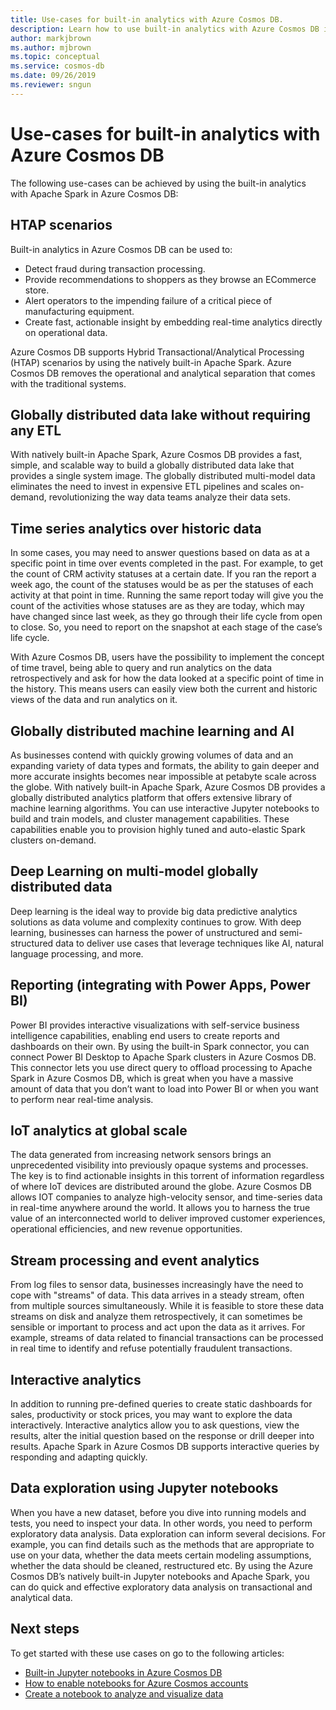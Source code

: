 ```yaml
---
title: Use-cases for built-in analytics with Azure Cosmos DB.
description: Learn how to use built-in analytics with Azure Cosmos DB in different use cases. 
author: markjbrown
ms.author: mjbrown
ms.topic: conceptual
ms.service: cosmos-db
ms.date: 09/26/2019
ms.reviewer: sngun
---
```


# Use-cases for built-in analytics with Azure Cosmos DB

The following use-cases can be achieved by using the built-in analytics with Apache Spark in Azure Cosmos DB:

## HTAP scenarios

Built-in analytics in Azure Cosmos DB can be used to:

* Detect fraud during transaction processing.
* Provide recommendations to shoppers as they browse an ECommerce store.
* Alert operators to the impending failure of a critical piece of manufacturing equipment.
* Create fast, actionable insight by embedding real-time analytics directly on operational data.

Azure Cosmos DB supports Hybrid Transactional/Analytical Processing (HTAP) scenarios by using the natively built-in Apache Spark. Azure Cosmos DB removes the operational and analytical separation that comes with the traditional systems.

## Globally distributed data lake without requiring any ETL

With natively built-in Apache Spark, Azure Cosmos DB provides a fast, simple, and scalable way to build a globally distributed data lake that provides a single system image. The globally distributed multi-model data eliminates the need to invest in expensive ETL pipelines and scales on-demand, revolutionizing the way data teams analyze their data sets.

## Time series analytics over historic data

In some cases, you may need to answer questions based on data as at a specific point in time over events completed in the past. For example, to get the count of CRM activity statuses at a certain date. If you ran the report a week ago, the count of the statuses would be as per the statuses of each activity at that point in time. Running the same report today will give you the count of the activities whose statuses are as they are today, which may have changed since last week, as they go through their life cycle from open to close. So, you need to report on the snapshot at each stage of the case’s life cycle.

With Azure Cosmos DB, users have the possibility to implement the concept of time travel, being able to query and run analytics on the data retrospectively and ask for how the data looked at a specific point of time in the history. This means users can easily view both the current and historic views of the data and run analytics on it.

## Globally distributed machine learning and AI

As businesses contend with quickly growing volumes of data and an expanding variety of data types and formats, the ability to gain deeper and more accurate insights becomes near impossible at petabyte scale across the globe. With natively built-in Apache Spark, Azure Cosmos DB provides a globally distributed analytics platform that offers extensive library of machine learning algorithms. You can use interactive Jupyter notebooks to build and train models, and cluster management capabilities. These capabilities enable you to provision highly tuned and auto-elastic Spark clusters on-demand.

## Deep Learning on multi-model globally distributed data

Deep learning is the ideal way to provide big data predictive analytics solutions as data volume and complexity continues to grow. With deep learning, businesses can harness the power of unstructured and semi-structured data to deliver use cases that leverage techniques like AI, natural language processing, and more.

## Reporting (integrating with Power Apps, Power BI)

Power BI provides interactive visualizations with self-service business intelligence capabilities, enabling end users to create reports and dashboards on their own. By using the built-in Spark connector, you can connect Power BI Desktop to Apache Spark clusters in Azure Cosmos DB. This connector lets you use direct query to offload processing to Apache Spark in Azure Cosmos DB, which is great when you have a massive amount of data that you don’t want to load into Power BI or when you want to perform near real-time analysis.

## IoT analytics at global scale

The data generated from increasing network sensors brings an unprecedented visibility into previously opaque systems and processes. The key is to find actionable insights in this torrent of information regardless of where IoT devices are distributed around the globe. Azure Cosmos DB allows IOT companies to analyze high-velocity sensor, and time-series data in real-time anywhere around the world. It allows you to harness the true value of an interconnected world to deliver improved customer experiences, operational efficiencies, and new revenue opportunities.

## Stream processing and event analytics 

From log files to sensor data, businesses increasingly have the need to cope with "streams" of data. This data arrives in a steady stream, often from multiple sources simultaneously. While it is feasible to store these data streams on disk and analyze them retrospectively, it can sometimes be sensible or important to process and act upon the data as it arrives. For example, streams of data related to financial transactions can be processed in real time to identify and refuse potentially fraudulent transactions.

## Interactive analytics

In addition to running pre-defined queries to create static dashboards for sales, productivity or stock prices, you may want to explore the data interactively. Interactive analytics allow you to ask questions, view the results, alter the initial question based on the response or drill deeper into results. Apache Spark in Azure Cosmos DB supports interactive queries by responding and adapting quickly.

## Data exploration using Jupyter notebooks

When you have a new dataset, before you dive into running models and tests, you need to inspect your data. In other words, you need to perform exploratory data analysis. Data exploration can inform several decisions. For example, you can find details such as the methods that are appropriate to use on your data, whether the data meets certain modeling assumptions, whether the data should be cleaned, restructured etc. By using the Azure Cosmos DB’s natively built-in Jupyter notebooks and Apache Spark, you can do quick and effective exploratory data analysis on transactional and analytical data.

## Next steps

To get started with these use cases on go to the following articles:

* [Built-in Jupyter notebooks in Azure Cosmos DB](cosmosdb-jupyter-notebooks.md)
* [How to enable notebooks for Azure Cosmos accounts](enable-notebooks.md)
* [Create a notebook to analyze and visualize data](create-notebook-visualize-data.md)